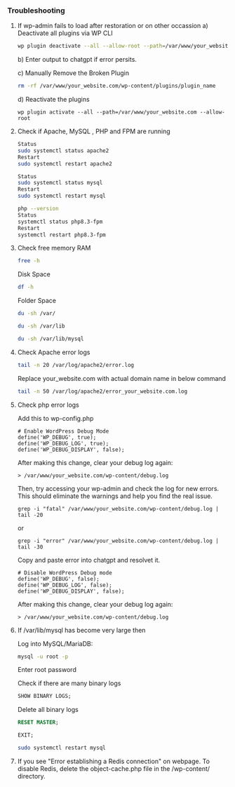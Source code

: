 ### Troubleshooting

1. If wp-admin fails to load after restoration or on other occassion
   a) Deactivate all plugins via WP CLI
   ```bash
   wp plugin deactivate --all --allow-root --path=/var/www/your_website.com
   ```
   
   b) Enter output to chatgpt if error persits.
   
   c) Manually Remove the Broken Plugin
   ```bash
   rm -rf /var/www/your_website.com/wp-content/plugins/plugin_name
   ```
   
   d) Reactivate the plugins

   ```
   wp plugin activate --all --path=/var/www/your_website.com --allow-root
   ```

3. Check if Apache, MySQL , PHP and FPM are running
   ```bash
   Status
   sudo systemctl status apache2
   Restart
   sudo systemctl restart apache2
   ```

   ```bash
   Status
   sudo systemctl status mysql
   Restart
   sudo systemctl restart mysql
   ```
   
   ```bash
   php --version
   Status
   systemctl status php8.3-fpm
   Restart
   systemctl restart php8.3-fpm
   ```

4. Check free memory
   RAM
   ```bash
   free -h
   ```
   Disk Space
   ```bash
   df -h
   ```
   Folder Space
   ```bash
   du -sh /var/
   ```
   ```bash
   du -sh /var/lib
   ```
   ```bash
   du -sh /var/lib/mysql
   ```
   
5. Check Apache error logs

   ```bash
   tail -n 20 /var/log/apache2/error.log
   ```
   Replace your_website.com with actual domain name in below command
   ```bash
   tail -n 50 /var/log/apache2/error_your_website.com.log
   ```
6. Check php error logs

   Add this to wp-config.php
   ```
   # Enable WordPress Debug Mode
   define('WP_DEBUG', true);
   define('WP_DEBUG_LOG', true);
   define('WP_DEBUG_DISPLAY', false);
   ```
   After making this change, clear your debug log again:
   ```
   > /var/www/your_website.com/wp-content/debug.log
   ```
   Then, try accessing your wp-admin and check the log for new errors.
   This should eliminate the warnings and help you find the real issue.

   ```
   grep -i "fatal" /var/www/your_website.com/wp-content/debug.log | tail -20
   ```
   or
   ```
   grep -i "error" /var/www/your_website.com/wp-content/debug.log | tail -30
   ```
   Copy and paste error into chatgpt and resolvet it.

   ```
   # Disable WordPress Debug mode
   define('WP_DEBUG', false);
   define('WP_DEBUG_LOG', false);
   define('WP_DEBUG_DISPLAY', false);
   ```

   After making this change, clear your debug log again:
   ```
   > /var/www/your_website.com/wp-content/debug.log
   ```
7. If /var/lib/mysql has become very large then

   Log into MySQL/MariaDB:
   ```bash
   mysql -u root -p
   ```
   Enter root password

   Check if there are many binary logs
   ```sql
   SHOW BINARY LOGS;
   ```
   Delete all binary logs
   ```sql
   RESET MASTER;
   ```
   ```sql
   EXIT;
   ```
   ```bash
   sudo systemctl restart mysql
   ```
   
9. If you see "Error establishing a Redis connection" on webpage.
   To disable Redis, delete the object-cache.php file in the /wp-content/ directory.
